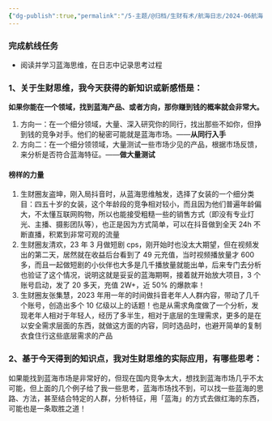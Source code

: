 ```yaml
---
{"dg-publish":true,"permalink":"/5-主题/@归档/生财有术/航海日志/2024-06航海「生财思维课」/航海日志-生财思维课-2024-06-21 蓝海思维/","tags":["生财有术","航海日志","生财思维课"],"noteIcon":"1","created":"2024-06-21","updated":"2024-06-21"}
---
```



### 完成航线任务

- 阅读并学习蓝海思维，在日志中记录思考过程

### 1、关于生财思维，我今天获得的新知识或新感悟是：

**如果你能在一个领域，找到蓝海产品、或者方向，那你赚到钱的概率就会非常大。** 
1. 方向一：在一个细分领域，大量、深入研究你的同行，找出那些不如你，但挣到钱的竞争对手。他们的秘密可能就是蓝海市场。——**从同行入手**
2. 方向二：在一个细分领领域，大量测试一些市场少见的产品，根据市场反馈，来分析是否符合蓝海特征。——**做大量测试**

#### 榜样的力量

1. 生财圈友盗坤，刚入局抖音时，从蓝海思维触发，选择了女装的一个细分类目：四五十岁的女装，这个年龄段的竞争相对较小，而且因为他们普遍年龄偏大，不太懂互联网购物，所以也能接受粗糙一些的销售方式（即没有专业灯光、主播、摄影团队等），也正是因为方式简单，可以在抖音做到全天 24h 不断直播，积累到非常可观的流量
2. 生财圈友清欢，23 年 3 月做短剧 cps，刚开始时也没太大期望，但在视频发出的第二天，居然就在收益后台看到了 49 元充值，当时视频播放量才 600 多，而且一起做短剧的小伙伴也大多是几千播放量就能出单，后来专门去分析也验证了这个情况，说明这就是妥妥的蓝海期啊，接着就开始放大项目，3 个账号启动，发了 20 多天，充值 2W+，近 50% 的爆款率！
3. 生财圈友张集慧，2023 年用一年的时间做抖音老年人人群内容，带动了几千个账号，创造出多个 10 亿级以上的话题！也是从需求角度做了一个分析，发现老年人相对于年轻人，经历了多半生，相对于底层的生理需求，更多的是在以安全需求层面的东西，就做这方面的内容，同时选品时，也避开简单的复制衣食住行这些底层需求的产品

### 2、基于今天得到的知识点，我对生财思维的实际应用，有哪些思考：

如果能找到蓝海市场是非常好的，但现在国内竞争太大，想找到蓝海市场几乎不太可能，但上面的几个例子给了我一些思考，蓝海市场找不到，可以找一些蓝海的思路、方法，甚至结合特定的人群，分析特征，用「蓝海」的方式去做红海的东西，可能也是一条取胜之道！